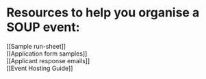 # Resources to help you organise a SOUP event:

[[Sample run-sheet]] <br />
[[Application form samples]]<br />
[[Applicant response emails]]<br />
[[Event Hosting Guide]]<br />



